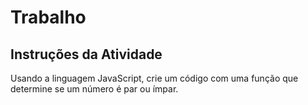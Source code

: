 # Trabalho

## Instruções da Atividade

Usando a linguagem JavaScript, crie um código com uma função que determine se um número é par ou ímpar.
